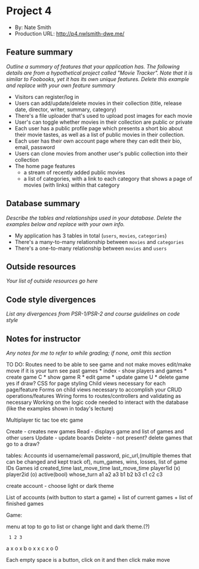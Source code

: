 # Project 4
+ By: Nate Smith
+ Production URL: <http://p4.nwlsmith-dwe.me/>

## Feature summary
*Outline a summary of features that your application has. The following details are from a hypothetical project called "Movie Tracker". Note that it is similar to Foobooks, yet it has its own unique features. Delete this example and replace with your own feature summary*

+ Visitors can register/log in
+ Users can add/update/delete movies in their collection (title, release date, director, writer, summary, category)
+ There's a file uploader that's used to upload post images for each movie
+ User's can toggle whether movies in their collection are public or private
+ Each user has a public profile page which presents a short bio about their movie tastes, as well as a list of public movies in their collection. 
+ Each user has their own account page where they can edit their bio, email, password
+ Users can clone movies from another user's public collection into their collection
+ The home page features
  + a stream of recently added public movies
  + a list of categories, with a link to each category that shows a page of movies (with links) within that category

  
## Database summary
*Describe the tables and relationships used in your database. Delete the examples below and replace with your own info.*

+ My application has 3 tables in total (`users`, `movies`, `categories`)
+ There's a many-to-many relationship between `movies` and `categories`
+ There's a one-to-many relationship between `movies` and `users`

## Outside resources
*Your list of outside resources go here*

## Code style divergences
*List any divergences from PSR-1/PSR-2 and course guidelines on code style*

## Notes for instructor
*Any notes for me to refer to while grading; if none, omit this section*



TO DO:
Routes
        need to be able to
        see game and not make moves
        edit/make move if it is your turn
        see past games
    * index - show players and games
    * create game C
    * show game R
    * edit game
    * update game U
    * delete game yes if draw?
CSS for page styling
Child views necessary for each page/feature
Forms on child views necessary to accomplish your CRUD operations/features
Wiring forms to routes/controllers and validating as necessary
Working on the logic code needed to interact with the database (like the examples shown in today's lecture)

Multiplayer tic tac toe etc game

Create - creates new games
Read - displays game and list of games and other users
Update - update boards
Delete - not present? delete games that go to a draw?

tables:
Accounts
    id username/email password, pic_url,(multiple themes that can be changed and kept track of), num_games, wins, losses, list of game IDs
Games
    id created_time last_move_time last_move_time player1id (x) player2id (o) active(bool) whose_turn a1 a2 a3 b1 b2 b3 c1 c2 c3


create account - choose light or dark theme

List of accounts (with button to start a game) + list of current games + list of finished games

Game:

menu at top to go to list or change light and dark theme.(?)

     1 2 3
   a x o x
   b o x x
   c x o 0
   
   Each empty space is a button, click on it and then click make move